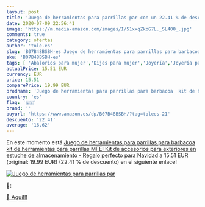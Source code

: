 ```yaml
---
layout: post
title: 'Juego de herramientas para parrillas par con un 22.41 % de descuento'
date: 2020-07-09 22:56:41
image: 'https://m.media-amazon.com/images/I/51xxqZkoG7L._SL400_.jpg'
comments: true
category: ofertas
author: 'tole.es'
slug: 'B07B48BSBH-es Juego de herramientas para parrillas para barbacoa kit de...'
sku: 'B07B48BSBH-es'
tags: [ 'Abalorios para mujer','Dijes para mujer','Joyería','Joyería para mujer','navidad', ]
actualPrice: 15.51 EUR
currency: EUR
price: 15.51
comparePrice: 19.99 EUR
prodname: 'Juego de herramientas para parrillas para barbacoa  kit de herramientas para parrillas MFEI Kit de accesorios para exteriores en estuche de almacenamiento - Regalo perfecto para Navidad'
country: 'es'
flag: '🇪🇸'
brand: ''
buyurl: 'https://www.amazon.es/dp/B07B48BSBH/?tag=tolees-21'
descuento: '22.41'
average: '16.62'
---
```


En este momento está [Juego de herramientas para parrillas para barbacoa  kit de herramientas para parrillas MFEI Kit de accesorios para exteriores en estuche de almacenamiento - Regalo perfecto para Navidad](https://www.amazon.es/dp/B07B48BSBH/?tag=tolees-21) a 15.51 EUR (original: 19.99 EUR) (22.41 %  de descuento) en el siguiente enlace!

[![Juego de herramientas para parrillas par](https://m.media-amazon.com/images/I/51xxqZkoG7L._SL400_.jpg)](https://www.amazon.es/dp/B07B48BSBH/?tag=tolees-21)

🔎:


[🛒 Aquí!!!](https://www.amazon.es/dp/B07B48BSBH/?tag=tolees-21)
